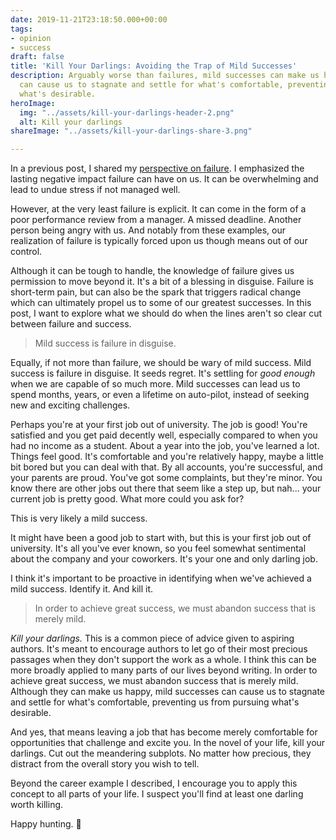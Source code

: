 ```yaml
---
date: 2019-11-21T23:18:50.000+00:00
tags:
- opinion
- success
draft: false
title: 'Kill Your Darlings: Avoiding the Trap of Mild Successes'
description: Arguably worse than failures, mild successes can make us happy, but they
  can cause us to stagnate and settle for what's comfortable, preventing us from chasing
  what's desirable.
heroImage:
  img: "../assets/kill-your-darlings-header-2.png"
  alt: Kill your darlings
shareImage: "../assets/kill-your-darlings-share-3.png"

---
```

In a previous post, I shared my [perspective on failure](/perspectives-on-failure/). I emphasized the lasting negative impact failure can have on us. It can be overwhelming and lead to undue stress if not managed well.

However, at the very least failure is explicit. It can come in the form of a poor performance review from a manager. A missed deadline. Another person being angry with us. And notably from these examples, our realization of failure is typically forced upon us though means out of our control.

Although it can be tough to handle, the knowledge of failure gives us permission to move beyond it. It's a bit of a blessing in disguise. Failure is short-term pain, but can also be the spark that triggers radical change which can ultimately propel us to some of our greatest successes. In this post, I want to explore what we should do when the lines aren't so clear cut between failure and success.

> Mild success is failure in disguise.

Equally, if not more than failure, we should be wary of mild success. Mild success is failure in disguise. It seeds regret. It's settling for _good enough_ when we are capable of so much more. Mild successes can lead us to spend months, years, or even a lifetime on auto-pilot, instead of seeking new and exciting challenges.

Perhaps you're at your first job out of university. The job is good! You're satisfied and you get paid decently well, especially compared to when you had no income as a student. About a year into the job, you've learned a lot. Things feel good. It's comfortable and you're relatively happy, maybe a little bit bored but you can deal with that. By all accounts, you're successful, and your parents are proud. You've got some complaints, but they're minor. You know there are other jobs out there that seem like a step up, but nah... your current job is pretty good. What more could you ask for?

This is very likely a mild success.

It might have been a good job to start with, but this is your first job out of university. It's all you've ever known, so you feel somewhat sentimental about the company and your coworkers. It's your one and only darling job.

I think it's important to be proactive in identifying when we've achieved a mild success. Identify it. And kill it.

> In order to achieve great success, we must abandon success that is merely mild.

_Kill your darlings._ This is a common piece of advice given to aspiring authors. It's meant to encourage authors to let go of their most precious passages when they don't support the work as a whole. I think this can be more broadly applied to many parts of our lives beyond writing. In order to achieve great success, we must abandon success that is merely mild. Although they can make us happy, mild successes can cause us to stagnate and settle for what's comfortable, preventing us from pursuing what's desirable.

And yes, that means leaving a job that has become merely comfortable for opportunities that challenge and excite you. In the novel of your life, kill your darlings. Cut out the meandering subplots. No matter how precious, they distract from the overall story you wish to tell.

Beyond the career example I described, I encourage you to apply this concept to all parts of your life. I suspect you'll find at least one darling worth killing.

Happy hunting. 🔪
